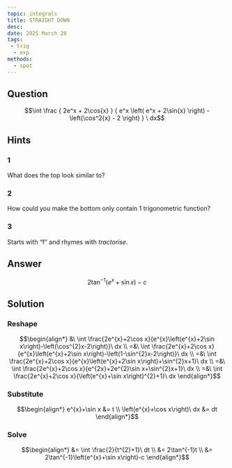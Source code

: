 ```yaml
---
topic: integrals
title: STRAIGHT DOWN
desc: 
date: 2025 March 20
tags:
 - trig
  - exp
methods:
  - spot
---
```



## Question
```math
\int
  \frac
    { 2e^x + 2\cos{x} }
    { e^x \left( e^x + 2\sin{x} \right) - \left(\cos^2{x} - 2 \right) }
\ dx
```


## Hints

### 1
What does the top look similar to?

### 2
How could you make the bottom only contain 1 trigonometric function?

### 3
Starts with “f” and rhymes with <em>tractorise</em>.


## Answer
```math
2\tan^{-1}\left(e^{x}+\sin x\right)-c
```


## Solution

### Reshape
```math
\begin{align*}
  &\ \int \frac{2e^{x}+2\cos x}{e^{x}\left(e^{x}+2\sin x\right)-\left(\cos^{2}x-2\right)}\ dx
  \\ =&\ \int \frac{2e^{x}+2\cos x}{e^{x}\left(e^{x}+2\sin x\right)-\left(1-\sin^{2}x-2\right)}\ dx
  \\ =&\ \int \frac{2e^{x}+2\cos x}{e^{x}\left(e^{x}+2\sin x\right)+\sin^{2}x+1}\ dx
  \\ =&\ \int \frac{2e^{x}+2\cos x}{e^{2x}+2e^{2}\sin x+\sin^{2}x+1}\ dx
  \\ =&\ \int \frac{2e^{x}+2\cos x}{\left(e^{x}+\sin x\right)^{2}+1}\ dx
\end{align*}
```

### Substitute
```math
\begin{align*}
  e^{x}+\sin x &= t
  \\ \left(e^{x}+\cos x\right)\ dx &= dt
\end{align*}
```

### Solve
```math
\begin{align*}
  &= \int \frac{2}{t^{2}+1}\ dt
  \\ &= 2\tan^{-1}t
  \\ &= 2\tan^{-1}\left(e^{x}+\sin x\right)-c
\end{align*}
```

